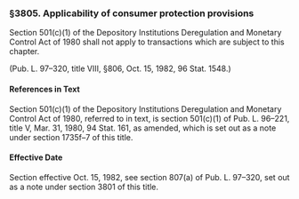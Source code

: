 ### §3805. Applicability of consumer protection provisions ###

Section 501(c)(1) of the Depository Institutions Deregulation and Monetary Control Act of 1980 shall not apply to transactions which are subject to this chapter.

(Pub. L. 97–320, title VIII, §806, Oct. 15, 1982, 96 Stat. 1548.)

#### References in Text ####

Section 501(c)(1) of the Depository Institutions Deregulation and Monetary Control Act of 1980, referred to in text, is section 501(c)(1) of Pub. L. 96–221, title V, Mar. 31, 1980, 94 Stat. 161, as amended, which is set out as a note under section 1735f–7 of this title.

#### Effective Date ####

Section effective Oct. 15, 1982, see section 807(a) of Pub. L. 97–320, set out as a note under section 3801 of this title.
